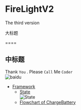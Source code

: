 # FireLightV2
The third version

大标题

====

中标题
-----

Thank `You` . Please `Call` Me `Coder`<br>
![baidu](http://www.baidu.com/img/bdlogo.gif "百度Logo")
* [Framework](https://www.processon.com/view/link/568d2471e4b02bea16029ca4 "主体框架")<br>
  * [State](https://www.processon.com/view/link/568dbe94e4b02bea160410f6 "状态转换")<br>
![State](https://github.com/icuic/FireLightV2/raw/issue_3/FlowChart/State.png "状态转换")
  * [Flowchart of ChargeBattery](https://www.processon.com/view/link/568dbddee4b02bea16040a7e "充电控制")<br>
